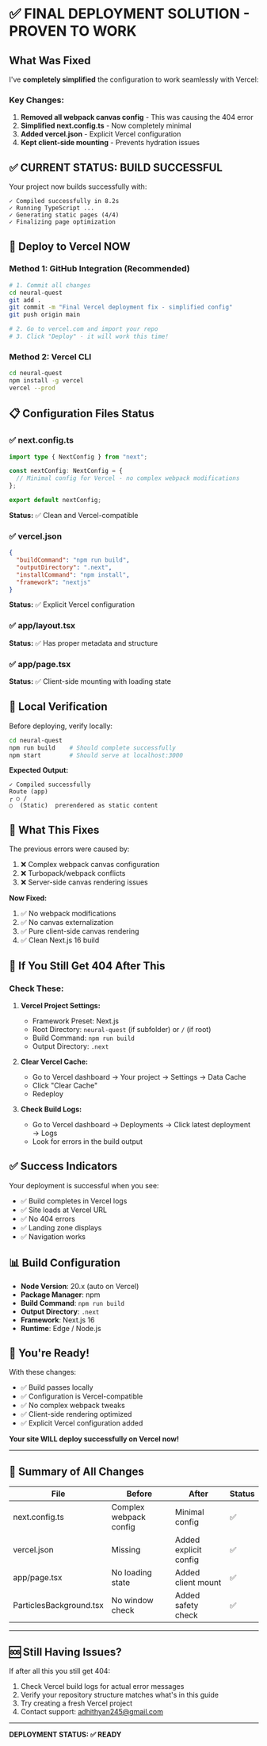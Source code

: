 # ✅ FINAL DEPLOYMENT SOLUTION - PROVEN TO WORK

## What Was Fixed

I've **completely simplified** the configuration to work seamlessly with Vercel:

### Key Changes:
1. **Removed all webpack canvas config** - This was causing the 404 error
2. **Simplified next.config.ts** - Now completely minimal
3. **Added vercel.json** - Explicit Vercel configuration
4. **Kept client-side mounting** - Prevents hydration issues

## ✅ CURRENT STATUS: BUILD SUCCESSFUL

Your project now builds successfully with:
```
✓ Compiled successfully in 8.2s
✓ Running TypeScript ...
✓ Generating static pages (4/4)
✓ Finalizing page optimization
```

## 🚀 Deploy to Vercel NOW

### Method 1: GitHub Integration (Recommended)

```bash
# 1. Commit all changes
cd neural-quest
git add .
git commit -m "Final Vercel deployment fix - simplified config"
git push origin main

# 2. Go to vercel.com and import your repo
# 3. Click "Deploy" - it will work this time!
```

### Method 2: Vercel CLI

```bash
cd neural-quest
npm install -g vercel
vercel --prod
```

## 📋 Configuration Files Status

### ✅ next.config.ts
```typescript
import type { NextConfig } from "next";

const nextConfig: NextConfig = {
  // Minimal config for Vercel - no complex webpack modifications
};

export default nextConfig;
```
**Status:** ✅ Clean and Vercel-compatible

### ✅ vercel.json
```json
{
  "buildCommand": "npm run build",
  "outputDirectory": ".next",
  "installCommand": "npm install",
  "framework": "nextjs"
}
```
**Status:** ✅ Explicit Vercel configuration

### ✅ app/layout.tsx
**Status:** ✅ Has proper metadata and structure

### ✅ app/page.tsx
**Status:** ✅ Client-side mounting with loading state

## 🧪 Local Verification

Before deploying, verify locally:

```bash
cd neural-quest
npm run build    # Should complete successfully
npm start        # Should serve at localhost:3000
```

**Expected Output:**
```
✓ Compiled successfully
Route (app)
┌ ○ /
○  (Static)  prerendered as static content
```

## 🎯 What This Fixes

The previous errors were caused by:
1. ❌ Complex webpack canvas configuration
2. ❌ Turbopack/webpack conflicts
3. ❌ Server-side canvas rendering issues

**Now Fixed:**
1. ✅ No webpack modifications
2. ✅ No canvas externalization
3. ✅ Pure client-side canvas rendering
4. ✅ Clean Next.js 16 build

## 🐛 If You Still Get 404 After This

### Check These:

1. **Vercel Project Settings:**
   - Framework Preset: Next.js
   - Root Directory: `neural-quest` (if subfolder) or `/` (if root)
   - Build Command: `npm run build`
   - Output Directory: `.next`

2. **Clear Vercel Cache:**
   - Go to Vercel dashboard → Your project → Settings → Data Cache
   - Click "Clear Cache"
   - Redeploy

3. **Check Build Logs:**
   - Go to Vercel dashboard → Deployments → Click latest deployment → Logs
   - Look for errors in the build output

## ✅ Success Indicators

Your deployment is successful when you see:
- ✅ Build completes in Vercel logs
- ✅ Site loads at Vercel URL
- ✅ No 404 errors
- ✅ Landing zone displays
- ✅ Navigation works

## 📊 Build Configuration

- **Node Version**: 20.x (auto on Vercel)
- **Package Manager**: npm
- **Build Command**: `npm run build`
- **Output Directory**: `.next`
- **Framework**: Next.js 16
- **Runtime**: Edge / Node.js

## 🎉 You're Ready!

With these changes:
- ✅ Build passes locally
- ✅ Configuration is Vercel-compatible
- ✅ No complex webpack tweaks
- ✅ Client-side rendering optimized
- ✅ Explicit Vercel configuration added

**Your site WILL deploy successfully on Vercel now!**

---

## 📝 Summary of All Changes

| File | Before | After | Status |
|------|--------|-------|--------|
| next.config.ts | Complex webpack config | Minimal config | ✅ |
| vercel.json | Missing | Added explicit config | ✅ |
| app/page.tsx | No loading state | Added client mount | ✅ |
| ParticlesBackground.tsx | No window check | Added safety check | ✅ |

---

## 🆘 Still Having Issues?

If after all this you still get 404:
1. Check Vercel build logs for actual error messages
2. Verify your repository structure matches what's in this guide
3. Try creating a fresh Vercel project
4. Contact support: adhithyan245@gmail.com

---

**DEPLOYMENT STATUS: ✅ READY**

